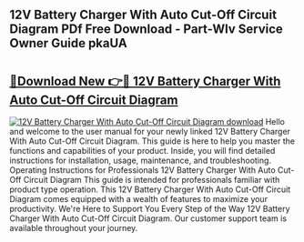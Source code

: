 ## 12V Battery Charger With Auto Cut-Off Circuit Diagram PDf Free Download - Part-Wlv Service Owner Guide pkaUA

# <h2><a href="http://dfk0mpo.blite.top/?on=12V+Battery+Charger+With+Auto+Cut-Off+Circuit+Diagram">🔗Download New 👉🔴 12V Battery Charger With Auto Cut-Off Circuit Diagram</a></h2>

[![12V Battery Charger With Auto Cut-Off Circuit Diagram download](https://i.imgur.com/lujVjoI.png)](http://dfk0mpo.blite.top/?on=12V+Battery+Charger+With+Auto+Cut-Off+Circuit+Diagram)
Hello and welcome to the user manual for your newly linked 12V Battery Charger With Auto Cut-Off Circuit Diagram. This guide is here to help you master the functions and capabilities of your product. Inside, you will find detailed instructions for installation, usage, maintenance, and troubleshooting. Operating Instructions for Professionals 12V Battery Charger With Auto Cut-Off Circuit Diagram This guide is intended for professionals familiar with product type operation. This 12V Battery Charger With Auto Cut-Off Circuit Diagram comes equipped with a wealth of features to maximize your productivity. We're Here to Support You Every Step of the Way 12V Battery Charger With Auto Cut-Off Circuit Diagram. Our customer support team is available throughout your journey.
